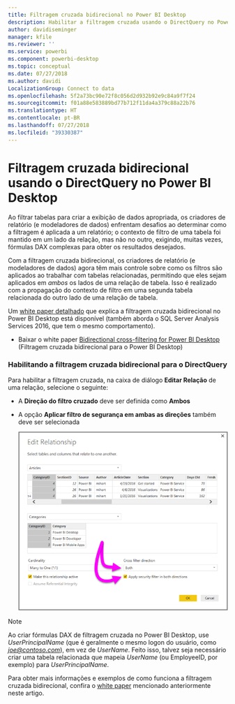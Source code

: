 ```yaml
---
title: Filtragem cruzada bidirecional no Power BI Desktop
description: Habilitar a filtragem cruzada usando o DirectQuery no Power BI Desktop
author: davidiseminger
manager: kfile
ms.reviewer: ''
ms.service: powerbi
ms.component: powerbi-desktop
ms.topic: conceptual
ms.date: 07/27/2018
ms.author: davidi
LocalizationGroup: Connect to data
ms.openlocfilehash: 5f2a73bc90e72f8c056d2d932b92e9c84a9f7f24
ms.sourcegitcommit: f01a88e583889bd77b712f11da4a379c88a22b76
ms.translationtype: HT
ms.contentlocale: pt-BR
ms.lasthandoff: 07/27/2018
ms.locfileid: "39330387"
---
```

# <a name="bidirectional-cross-filtering-using-directquery-in-power-bi-desktop"></a>Filtragem cruzada bidirecional usando o DirectQuery no Power BI Desktop

Ao filtrar tabelas para criar a exibição de dados apropriada, os criadores de relatório (e modeladores de dados) enfrentam desafios ao determinar como a filtragem é aplicada a um relatório; o contexto de filtro de uma tabela foi mantido em um lado da relação, mas não no outro, exigindo, muitas vezes, fórmulas DAX complexas para obter os resultados desejados.

Com a filtragem cruzada bidirecional, os criadores de relatório (e modeladores de dados) agora têm mais controle sobre como os filtros são aplicados ao trabalhar com tabelas relacionadas, permitindo que eles sejam aplicados em *ambos* os lados de uma relação de tabela. Isso é realizado com a propagação do contexto de filtro em uma segunda tabela relacionada do outro lado de uma relação de tabela.

Um [white paper detalhado](http://download.microsoft.com/download/2/7/8/2782DF95-3E0D-40CD-BFC8-749A2882E109/Bidirectional%20cross-filtering%20in%20Analysis%20Services%202016%20and%20Power%20BI.docx) que explica a filtragem cruzada bidirecional no Power BI Desktop está disponível (também aborda o SQL Server Analysis Services 2016, que tem o mesmo comportamento).

* Baixar o white paper [Bidirectional cross-filtering for Power BI Desktop](http://download.microsoft.com/download/2/7/8/2782DF95-3E0D-40CD-BFC8-749A2882E109/Bidirectional%20cross-filtering%20in%20Analysis%20Services%202016%20and%20Power%20BI.docx) (Filtragem cruzada bidirecional para o Power BI Desktop)

### <a name="enabling-bidirectional-cross-filtering-for-directquery"></a>Habilitando a filtragem cruzada bidirecional para o DirectQuery

Para habilitar a filtragem cruzada, na caixa de diálogo **Editar Relação** de uma relação, selecione o seguinte:

* A **Direção do filtro cruzado** deve ser definida como **Ambos**
* A opção **Aplicar filtro de segurança em ambas as direções** também deve ser selecionada

  ![](media/desktop-bidirectional-filtering/bidirectional-filtering_2.png)

> [!NOTE]
> Ao criar fórmulas DAX de filtragem cruzada no Power BI Desktop, use *UserPrincipalName* (que é geralmente o mesmo logon do usuário, como <em>joe@contoso.com</em>), em vez de *UserName*. Feito isso, talvez seja necessário criar uma tabela relacionada que mapeia *UserName* (ou EmployeeID, por exemplo) para *UserPrincipalName*.

Para obter mais informações e exemplos de como funciona a filtragem cruzada bidirecional, confira o [white paper](http://download.microsoft.com/download/2/7/8/2782DF95-3E0D-40CD-BFC8-749A2882E109/Bidirectional%20cross-filtering%20in%20Analysis%20Services%202016%20and%20Power%20BI.docx) mencionado anteriormente neste artigo.

